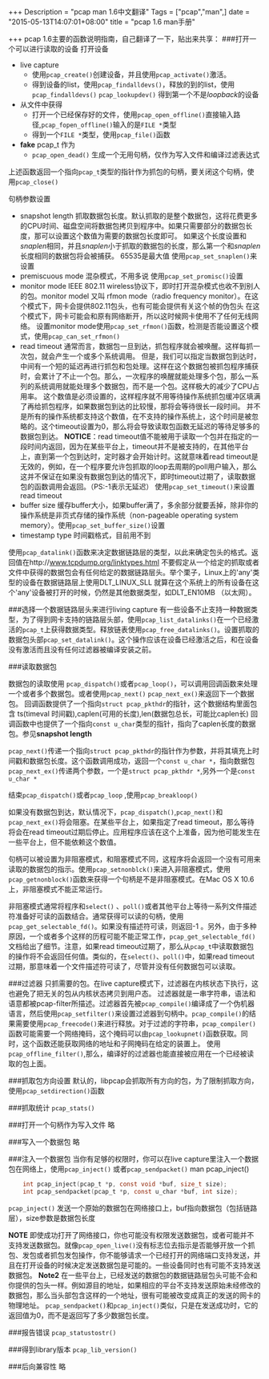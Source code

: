 +++
Description = "pcap man 1.6中文翻译"
Tags = ["pcap","man",]
date = "2015-05-13T14:07:01+08:00"
title = "pcap 1.6 man手册"

+++
pcap 1.6主要的函数说明指南，自己翻译了一下，贴出来共享：
###打开一个可以进行读取的设备
打开设备
* live capture 
	 - 使用`pcap_create()`创建设备，并且使用`pcap_activate()`激活。
	 - 得到设备的list，使用`pcap_findalldevs()`，释放的到的list，使用`pcap_findalldevs()`  `pcap_lookupdev()` 得到第一个不是*loopback*的设备
* 从文件中获得
	 - 打开一个已经保存好的文件，使用`pcap_open_offline()`直接输入路径,`pcap_fopen_offline()`输入的是`FILE *`类型  
	 - 得到一个`FILE *`类型，使用`pcap_file()`函数
* **fake** pcap_t 作为
	- `pcap_open_dead()` 生成一个无用句柄，仅作为写入文件和编译过滤表达式

上述函数返回一个指向`pcap_t`类型的指针作为抓包的句柄，要关闭这个句柄，使用`pcap_close()`

句柄参数设置
* snapshot length
	抓取数据包长度。默认抓取的是整个数据包，这将花费更多的CPU时间、磁盘空间将数据包拷贝到程序中。如果只需要部分的数据包长度，那可以设置这个数值为需要的数据包长度即可。
	如果这个长度设置和*snaplen*相同，并且*snaplen*小于抓取的数据包的长度，那么第一个和*snaplen*长度相同的数据包将会被捕获。
	65535是最大值
	使用`pcap_set_snaplen()`来设置
* premiscuous mode
	混杂模式，不用多说
	使用`pcap_set_promisc()`设置
* monitor mode
	IEEE 802.11 wireless协议下，即时打开混杂模式也收不到别人的包。monitor model 又叫 rfmon mode（radio frequency monitor）。在这个模式下，网卡会提供802.11包头，也有可能会提供有关这个帧的伪包头
	在这个模式下，网卡可能会和原有网络断开，所以这时候网卡使用不了任何无线网络。
	设置monitor mode使用`pcap_set_rfmon()`函数，检测是否能设置这个模式，使用`pcap_can_set_rfmon()`
* read timeout
	通常而言，数据包一旦到达，抓包程序就会被唤醒。这样每抓一次包，就会产生一个或多个系统调用。
	但是，我们可以指定当数据包到达时，中间有一个短的延迟再进行抓包和包处理。这样在这个数据包被抓包程序捕获时，会累计了不止一个包。那么，一次程序的唤醒就能处理多个包，那么一系列的系统调用就能处理多个数据包，而不是一个包。这样极大的减少了CPU占用率。
	这个数值是必须设置的，这样程序就不用等待操作系统抓包缓冲区填满了再给抓包程序，如果数据包到达的比较慢，那将会等待很长一段时间。
	并不是所有的操作系统都支持这个数值，在不支持的操作系统上，这个时间是被忽略的。这个timeout设置为0，那么将会导致读取包函数无延迟的等待足够多的数据包到达。
	**NOTICE**：read timeout值不能被用于读取一个包并在指定的一段时间内返回，因为在某些平台上，timeout并不是被支持的，在其他平台上，直到第一个包到达时，定时器才会开始计时。这就意味着read timeout是无效的，例如，在一个程序要允许包抓取的loop去周期的poll用户输入，那么这并不保证在如果没有数据包到达的情况下，即时timeout过期了，读取数据包的函数调用会返回。（PS:-1表示无延迟）
	使用`pcap_set_timeout()`来设置read timeout
* buffer size
	缓存buffer大小，如果buffer满了，多余部分就要丢掉，除非你的操作系统是非页式存储的操作系统（non-pageable operating system memory）。使用`pcap_set_buffer_size()`设置
* timestamp type
	时间戳格式，目前用不到
	
 使用`pcap_datalink()`函数来决定数据链路层的类型，以此来确定包头的格式。返回值在http://www.tcpdump.org/linktypes.html 
 不要假定从一个给定的抓取或者文件中获得的数据包会有任何给定的数据链路层头。举个栗子，Linux上的'any'类型的设备在数据链路层上使用DLT_LINUX_SLL 就算在这个系统上的所有设备在这个'any'设备被打开的时候，仍然是其他数据类型，如DLT_EN10MB （以太网）。

###选择一个数据链路层头来进行living capture
有一些设备不止支持一种数据类型，为了得到网卡支持的链路层头部，使用`pcap_list_datalinks()`在一个已经激活的`pcap_t`上获得数据类型。释放链表使用`pcap_free_datalinks()`。设置抓取的数据包头部`pcap_set_datalink()`。这个操作应该在设备已经激活之后，和在设备没有激活而且没有任何过滤器被编译安装之前。

###读取数据包

 数据包的读取使用	`pcap_dispatch()`或者`pcap_loop()`，可以调用回调函数来处理一个或者多个数据包。或者使用`pcap_next()` `pcap_next_ex()`来返回下一个数据包。
 回调函数提供了一个指向`struct pcap_pkthdr`的指针，这个数据结构里面包含 ts(timeval 时间戳),caplen(可用的长度),len(数据包总长，可能比caplen长)
 回调函数中也提供了一个指向`const u_char`类型的指针，指向了caplen长度的数据包。参见**snapshot length**
 
 `pcap_next()`传递一个指向`struct pcap_pkthdr`的指针作为参数，并将其填充上时间戳和数据包长度。这个函数调用成功，返回一个`const u_char *`，指向数据包
 `pcap_next_ex()`传递两个参数，一个是`struct pcap_pkthdr *`,另外一个是`const u_char *`

结束`pcap_dispatch()`或者`pcap_loop` ,使用`pcap_breakloop()`

如果没有数据包到达，默认情况下，`pcap_dispatch()`,`pcap_next()`和`pcap_next_ex()`将会阻塞。在某些平台上，如果指定了read timeout，那么等待将会在read timeout过期后停止。应用程序应该在这个上准备，因为他可能发生在一些平台上，但不能依赖这个数值。

句柄可以被设置为非阻塞模式，和阻塞模式不同，这程序将会返回一个没有可用来读取的数据包的指示。使用`pcap_setnonblck()`来进入非阻塞模式，使用`pcap_getnonblock()`函数来获得一个句柄是不是非阻塞模式。在Mac OS X 10.6上，非阻塞模式不能正常运行。

非阻塞模式通常将程序和`select()` 、`poll()`或者其他平台上等待一系列文件描述符准备好可读的函数结合。通常获得可以读的句柄，使用`pcap_get_selectable_fd()`。如果没有描述符可读，则返回-1 。另外，由于多种原因，一个或者多个这样的历程可能不能正常工作，`pcap_get_selectable_fd()`文档给出了细节。注意，如果read timeout过期了，那么从`pcap_t`中读取数据包的操作将不会返回任何值。类似的，在`select()`、`poll()`中，如果read timeout过期，那意味着一个文件描述符可读了，尽管并没有任何数据包可以读取。

###过滤器
只抓需要的包。在live capture模式下，过滤器在内核状态下执行，这也避免了把无关的包从内核状态拷贝到用户态。
过滤器就是一串字符串，语法和语意都被pcap-filter所描述。过滤器首先被`pcap_compile()`编译成了一个伪机器语言，然后使用`pcap_setfilter()`来设置过滤器到句柄中。`pcap_compile()`的结果需要使用`pcap_freecode()`来进行释放。对于过滤的字符串，`pcap_compiler()`函数可能需要一个网络掩码，这个掩码可以由`pcap_lookupnet()`函数获取。同时，这个函数还能获取网络的地址和子网掩码在给定的装置上。
使用`pcap_offline_filter()`,那么，编译好的过滤器也能直接被应用在一个已经被读取的包上面。

###抓取包方向设置
默认的，libpcap会抓取所有方向的包，为了限制抓取方向，使用`pcap_setdirection()`函数

###抓取统计
`pcap_stats()`

###打开一个句柄作为写入文件
略

###写入一个数据包
略

###注入一个数据包
当你有足够的权限时，你可以在live capture里注入一个数据包在网络上，使用`pcap_inject()` 或者`pcap_sendpacket()` 
man pcap_inject()
```C
	int pcap_inject(pcap_t *p, const void *buf, size_t size);
	int pcap_sendpacket(pcap_t *p, const u_char *buf, int size);
```
`pcap_inject()` 发送一个原始的数据包在网络接口上，buf指向数据包（包括链路层），size参数是数据包长度

**NOTE** 即使成功打开了网络接口，你也可能没有权限发送数据包，或者可能并不支持发送数据包。就像`pcap_open_live()`没有标志位去指示是否能够开放一个抓包、发包或者抓包发包操作，你不能够请求一个已经打开的网络端口支持发送，并且在打开设备的时候决定发送数据包是可能的。一些设备同时也有可能不支持发送数据包。
**Note2** 在一些平台上，已经发送的数据包的数据链路层包头可能不会和你提供的包头一样。例如源目的地址，如果相应的平台不支持发送原始未经修改的数据包，那么当头部包含这样的一个地址，很有可能被改变成真正的发送的网卡的物理地址。
`pcap_sendpacket()`和`pcap_inject()`类似，只是在发送成功时，它的返回值为0，而不是返回写了多少数据包长度。

###报告错误
`pcap_statustostr()`

###得到library版本
`pcap_lib_version()`

###后向兼容性
略


